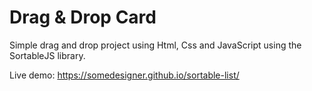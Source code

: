 # Drag & Drop Card

Simple drag and drop project using Html, Css and JavaScript using the SortableJS library.

Live demo:
https://somedesigner.github.io/sortable-list/
